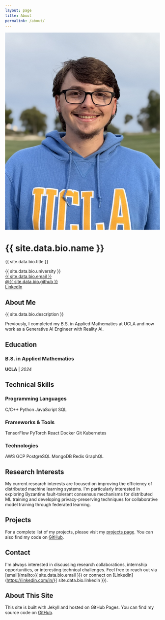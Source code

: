 ```yaml
---
layout: page
title: About
permalink: /about/
---
```


<div class="about-header">
  <div class="headshot">
    <img src="/assets/images/headshot.jpg" alt="Theo Teske">
  </div>
  <div class="bio">
    <h1>{{ site.data.bio.name }}</h1>
    <p class="lead">{{ site.data.bio.title }}</p>
    <div class="about-info">
      <div class="about-info-item">
        <i class="fas fa-university"></i>
        <span>{{ site.data.bio.university }}</span>
      </div>
      <div class="about-info-item">
        <i class="fas fa-envelope"></i>
        <a href="mailto:{{ site.data.bio.email }}">{{ site.data.bio.email }}</a>
      </div>
      <div class="about-info-item">
        <i class="fab fa-github"></i>
        <a href="https://github.com/{{ site.data.bio.github }}">@{{ site.data.bio.github }}</a>
      </div>
      <div class="about-info-item">
        <i class="fab fa-linkedin"></i>
        <a href="https://linkedin.com/in/{{ site.data.bio.linkedin }}">LinkedIn</a>
      </div>
    </div>
  </div>
</div>

## About Me

{{ site.data.bio.description }}

Previously, I completed my B.S. in Applied Mathematics at UCLA and now work as a Generative AI Engineer with Reality AI.

## Education

### B.S. in Applied Mathematics  
**UCLA** | *2024*

## Technical Skills

<div class="skills-grid">
  <div class="skill-category">
    <h3><i class="fas fa-code"></i> Programming Languages</h3>
    <div class="skill-tags">
      <span class="skill-tag">C/C++</span>
      <span class="skill-tag">Python</span>
      <span class="skill-tag">JavaScript</span>
      <span class="skill-tag">SQL</span>
    </div>
  </div>
  
  <div class="skill-category">
    <h3><i class="fas fa-tools"></i> Frameworks & Tools</h3>
    <div class="skill-tags">
      <span class="skill-tag">TensorFlow</span>
      <span class="skill-tag">PyTorch</span>
      <span class="skill-tag">React</span>
      <span class="skill-tag">Docker</span>
      <span class="skill-tag">Git</span>
      <span class="skill-tag">Kubernetes</span>
    </div>
  </div>
  
  <div class="skill-category">
    <h3><i class="fas fa-database"></i> Technologies</h3>
    <div class="skill-tags">
      <span class="skill-tag">AWS</span>
      <span class="skill-tag">GCP</span>
      <span class="skill-tag">PostgreSQL</span>
      <span class="skill-tag">MongoDB</span>
      <span class="skill-tag">Redis</span>
      <span class="skill-tag">GraphQL</span>
    </div>
  </div>
</div>

## Research Interests

My current research interests are focused on improving the efficiency of distributed machine learning systems. I'm particularly interested in exploring Byzantine fault-tolerant consensus mechanisms for distributed ML training and developing privacy-preserving techniques for collaborative model training through federated learning.

## Projects

For a complete list of my projects, please visit my [projects page](/projects). You can also find my code on [GitHub](https://github.com/theoteske).

## Contact

I'm always interested in discussing research collaborations, internship opportunities, or interesting technical challenges. Feel free to reach out via [email](mailto:{{ site.data.bio.email }}) or connect on [LinkedIn](https://linkedin.com/in/{{ site.data.bio.linkedin }}).

## About This Site

This site is built with Jekyll and hosted on GitHub Pages. You can find my source code on [GitHub](https://github.com/theoteske/theoteske.github.io).